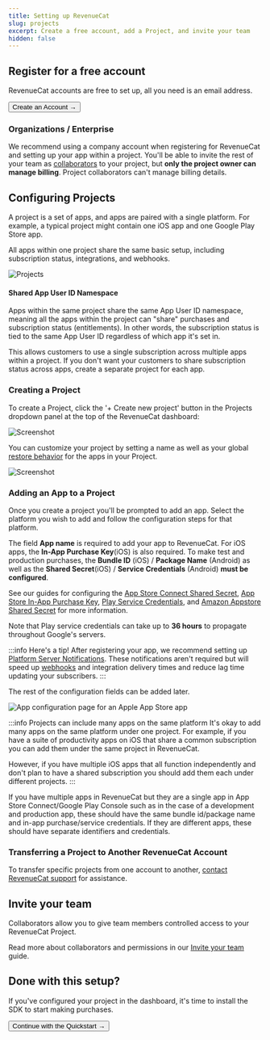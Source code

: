```yaml
---
title: Setting up RevenueCat
slug: projects
excerpt: Create a free account, add a Project, and invite your team
hidden: false
---
```


## Register for a free account

RevenueCat accounts are free to set up, all you need is an email address.

<Button href="https://app.revenuecat.com/signup"
target="\_blank">Create an Account →</Button>

### Organizations / Enterprise

We recommend using a company account when registering for RevenueCat and setting up your app within a project. You'll be able to invite the rest of your team as [collaborators](/welcome/projects/collaborators) to your project, but **only the project owner can manage billing**. Project collaborators can't manage billing details.

## Configuring Projects

A project is a set of apps, and apps are paired with a single platform. For example, a typical project might contain one iOS app and one Google Play Store app.

All apps within one project share the same basic setup, including subscription status, integrations, and webhooks.

![Projects](/images/215395e-Screenshot_2023-04-07_at_2.30.53_PM_4d5fdac193f3764e28c217a12a0ac9e5.png)

#### Shared App User ID Namespace

Apps within the same project share the same App User ID namespace, meaning all the apps within the project can "share" purchases and subscription status (entitlements). In other words, the subscription status is tied to the same App User ID regardless of which app it's set in.

This allows customers to use a single subscription across multiple apps within a project. If you don't want your customers to share subscription status across apps, create a separate project for each app.

### Creating a Project

To create a Project, click the '+ Create new project' button in the Projects dropdown panel at the top of the RevenueCat dashboard:

![Screenshot](/images/e8b40b7-Screenshot_2023-03-27_at_9.36.54_AM_8f73d87a407787e30c8f3cbf62da9f59.png)

You can customize your project by setting a name as well as your global [restore behavior](/getting-started/restoring-purchases) for the apps in your Project.

![Screenshot](/images/0556eed-app.revenuecat.com_projects_85ff18c7_api-keys_4_6fcbbe437a19a892d823893c748925ec.png)

### Adding an App to a Project

Once you create a project you'll be prompted to add an app. Select the platform you wish to add and follow the configuration steps for that platform.

The field **App name** is required to add your app to RevenueCat. For iOS apps, the **In-App Purchase Key**(iOS) is also required. To make test and production purchases, the **Bundle ID** (iOS) / **Package Name** (Android) as well as the **Shared Secret**(iOS) / **Service Credentials** (Android) **must be configured**.

See our guides for configuring the [App Store Connect Shared Secret](/service-credentials/itunesconnect-app-specific-shared-secret), [App Store In-App Purchase Key](/service-credentials/itunesconnect-app-specific-shared-secret/in-app-purchase-key-configuration), [Play Service Credentials](/service-credentials/creating-play-service-credentials), and [Amazon Appstore Shared Secret](/service-credentials/amazon-appstore-credentials) for more information.

Note that Play service credentials can take up to **36 hours** to propagate throughout Google's servers.

:::info Here's a tip!
After registering your app, we recommend setting up [Platform Server Notifications](/platform-resources/server-notifications). These notifications aren't required but will speed up [webhooks](/integrations/webhooks) and integration delivery times and reduce lag time updating your subscribers.
:::

The rest of the configuration fields can be added later.

![App configuration page for an Apple App Store app](https://github.com/RevenueCat/revenuecat-docs/assets/5860245/7ddfb6e9-d730-4440-baba-d94bef820288)

:::info Projects can include many apps on the same platform
It's okay to add many apps on the same platform under one project. For example, if you have a suite of productivity apps on iOS that share a common subscription you can add them under the same project in RevenueCat.

However, if you have multiple iOS apps that all function independently and don't plan to have a shared subscription you should add them each under different projects.
:::

If you have multiple apps in RevenueCat but they are a single app in App Store Connect/Google Play Console such as in the case of a development and production app, these should have the same bundle id/package name and in-app purchase/service credentials. If they are different apps, these should have separate identifiers and credentials. 

### Transferring a Project to Another RevenueCat Account

To transfer specific projects from one account to another, [contact RevenueCat support](https://app.revenuecat.com/settings/support) for assistance.

## Invite your team

Collaborators allow you to give team members controlled access to your RevenueCat Project.

Read more about collaborators and permissions in our [Invite your team](/welcome/projects/collaborators) guide.

## Done with this setup?

If you've configured your project in the dashboard, it's time to install the SDK to start making purchases.

<Button href="/docs/getting-started/quickstart">Continue with the Quickstart →</Button>

